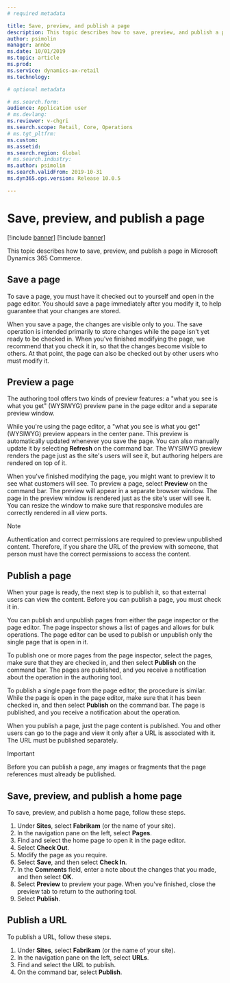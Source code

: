 ```yaml
---
# required metadata

title: Save, preview, and publish a page
description: This topic describes how to save, preview, and publish a page in Microsoft Dynamics 365 Commerce.
author: psimolin
manager: annbe
ms.date: 10/01/2019
ms.topic: article
ms.prod: 
ms.service: dynamics-ax-retail
ms.technology: 

# optional metadata

# ms.search.form: 
audience: Application user
# ms.devlang: 
ms.reviewer: v-chgri
ms.search.scope: Retail, Core, Operations
# ms.tgt_pltfrm: 
ms.custom: 
ms.assetid: 
ms.search.region: Global
# ms.search.industry: 
ms.author: psimolin
ms.search.validFrom: 2019-10-31
ms.dyn365.ops.version: Release 10.0.5

---
```


# Save, preview, and publish a page

[!include [banner](../includes/preview-banner.md)]
[!include [banner](../includes/banner.md)]

This topic describes how to save, preview, and publish a page in Microsoft Dynamics 365 Commerce.

## Save a page

To save a page, you must have it checked out to yourself and open in the page editor. You should save a page immediately after you modify it, to help guarantee that your changes are stored.

When you save a page, the changes are visible only to you. The save operation is intended primarily to store changes while the page isn't yet ready to be checked in. When you've finished modifying the page, we recommend that you check it in, so that the changes become visible to others. At that point, the page can also be checked out by other users who must modify it.

## Preview a page

The authoring tool offers two kinds of preview features: a "what you see is what you get" (WYSIWYG) preview pane in the page editor and a separate preview window.

While you're using the page editor, a "what you see is what you get" (WYSIWYG) preview appears in the center pane. This preview is automatically updated whenever you save the page. You can also manually update it by selecting **Refresh** on the command bar. The WYSIWYG preview renders the page just as the site's users will see it, but authoring helpers are rendered on top of it.

When you've finished modifying the page, you might want to preview it to see what customers will see. To preview a page, select **Preview** on the command bar. The preview will appear in a separate browser window. The page in the preview window is rendered just as the site's user will see it. You can resize the window to make sure that responsive modules are correctly rendered in all view ports.

> [!NOTE]
> Authentication and correct permissions are required to preview unpublished content. Therefore, if you share the URL of the preview with someone, that person must have the correct permissions to access the content.

## Publish a page

When your page is ready, the next step is to publish it, so that external users can view the content. Before you can publish a page, you must check it in.

You can publish and unpublish pages from either the page inspector or the page editor. The page inspector shows a list of pages and allows for bulk operations. The page editor can be used to publish or unpublish only the single page that is open in it.

To publish one or more pages from the page inspector, select the pages, make sure that they are checked in, and then select **Publish** on the command bar. The pages are published, and you receive a notification about the operation in the authoring tool.

To publish a single page from the page editor, the procedure is similar. While the page is open in the page editor, make sure that it has been checked in, and then select **Publish** on the command bar. The page is published, and you receive a notification about the operation.

When you publish a page, just the page content is published. You and other users can go to the page and view it only after a URL is associated with it. The URL must be published separately.

> [!IMPORTANT]
> Before you can publish a page, any images or fragments that the page references must already be published.

## Save, preview, and publish a home page

To save, preview, and publish a home page, follow these steps.

1. Under **Sites**, select **Fabrikam** (or the name of your site).
1. In the navigation pane on the left, select **Pages**.
1. Find and select the home page to open it in the page editor.
1. Select **Check Out**.
1. Modify the page as you require.
1. Select **Save**, and then select **Check In**.
1. In the **Comments** field, enter a note about the changes that you made, and then select **OK**.
1. Select **Preview** to preview your page. When you've finished, close the preview tab to return to the authoring tool.
1. Select **Publish**.

## Publish a URL

To publish a URL, follow these steps.

1. Under **Sites**, select **Fabrikam** (or the name of your site).
1. In the navigation pane on the left, select **URLs**.
1. Find and select the URL to publish.
1. On the command bar, select **Publish**.

